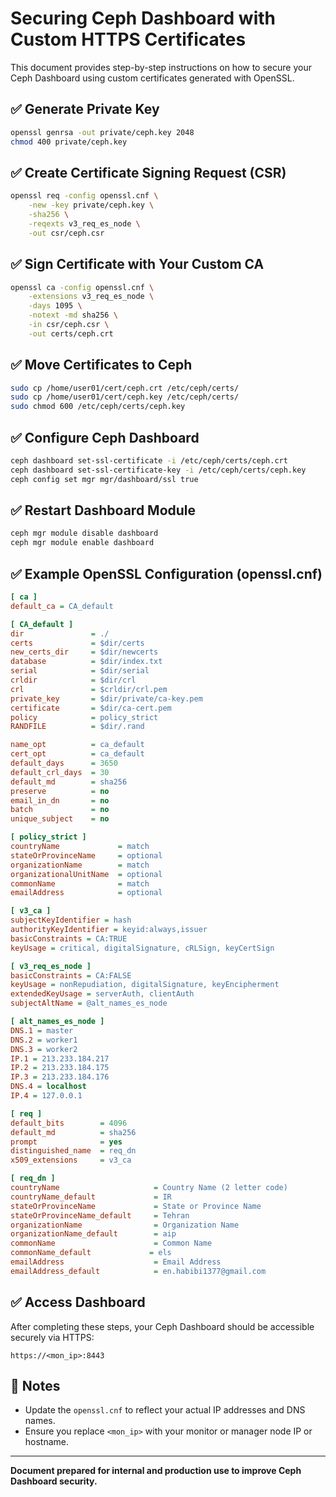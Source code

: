 # Securing Ceph Dashboard with Custom HTTPS Certificates

This document provides step-by-step instructions on how to secure your Ceph Dashboard using custom certificates generated with OpenSSL.

## ✅ Generate Private Key

```bash
openssl genrsa -out private/ceph.key 2048
chmod 400 private/ceph.key
```

## ✅ Create Certificate Signing Request (CSR)

```bash
openssl req -config openssl.cnf \
    -new -key private/ceph.key \
    -sha256 \
    -reqexts v3_req_es_node \
    -out csr/ceph.csr
```

## ✅ Sign Certificate with Your Custom CA

```bash
openssl ca -config openssl.cnf \
    -extensions v3_req_es_node \
    -days 1095 \
    -notext -md sha256 \
    -in csr/ceph.csr \
    -out certs/ceph.crt
```

## ✅ Move Certificates to Ceph

```bash
sudo cp /home/user01/cert/ceph.crt /etc/ceph/certs/
sudo cp /home/user01/cert/ceph.key /etc/ceph/certs/
sudo chmod 600 /etc/ceph/certs/ceph.key
```

## ✅ Configure Ceph Dashboard

```bash
ceph dashboard set-ssl-certificate -i /etc/ceph/certs/ceph.crt
ceph dashboard set-ssl-certificate-key -i /etc/ceph/certs/ceph.key
ceph config set mgr mgr/dashboard/ssl true
```

## ✅ Restart Dashboard Module

```bash
ceph mgr module disable dashboard
ceph mgr module enable dashboard
```

## ✅ Example OpenSSL Configuration (openssl.cnf)

```ini
[ ca ]
default_ca = CA_default

[ CA_default ]
dir               = ./
certs             = $dir/certs
new_certs_dir     = $dir/newcerts
database          = $dir/index.txt
serial            = $dir/serial
crldir            = $dir/crl
crl               = $crldir/crl.pem
private_key       = $dir/private/ca-key.pem
certificate       = $dir/ca-cert.pem
policy            = policy_strict
RANDFILE          = $dir/.rand

name_opt          = ca_default
cert_opt          = ca_default
default_days      = 3650
default_crl_days  = 30
default_md        = sha256
preserve          = no
email_in_dn       = no
batch             = no
unique_subject    = no

[ policy_strict ]
countryName             = match
stateOrProvinceName     = optional
organizationName        = match
organizationalUnitName  = optional
commonName              = match
emailAddress            = optional

[ v3_ca ]
subjectKeyIdentifier = hash
authorityKeyIdentifier = keyid:always,issuer
basicConstraints = CA:TRUE
keyUsage = critical, digitalSignature, cRLSign, keyCertSign

[ v3_req_es_node ]
basicConstraints = CA:FALSE
keyUsage = nonRepudiation, digitalSignature, keyEncipherment
extendedKeyUsage = serverAuth, clientAuth
subjectAltName = @alt_names_es_node

[ alt_names_es_node ]
DNS.1 = master
DNS.2 = worker1
DNS.3 = worker2
IP.1 = 213.233.184.217
IP.2 = 213.233.184.175
IP.3 = 213.233.184.176
DNS.4 = localhost
IP.4 = 127.0.0.1

[ req ]
default_bits        = 4096
default_md          = sha256
prompt              = yes
distinguished_name  = req_dn
x509_extensions     = v3_ca

[ req_dn ]
countryName                     = Country Name (2 letter code)
countryName_default             = IR
stateOrProvinceName             = State or Province Name
stateOrProvinceName_default     = Tehran
organizationName                = Organization Name
organizationName_default        = aip
commonName                      = Common Name
commonName_default             = els
emailAddress                    = Email Address
emailAddress_default            = en.habibi1377@gmail.com
```

## ✅ Access Dashboard

After completing these steps, your Ceph Dashboard should be accessible securely via HTTPS:

```
https://<mon_ip>:8443
```

## 💬 Notes

- Update the `openssl.cnf` to reflect your actual IP addresses and DNS names.
- Ensure you replace `<mon_ip>` with your monitor or manager node IP or hostname.

---

**Document prepared for internal and production use to improve Ceph Dashboard security.**

